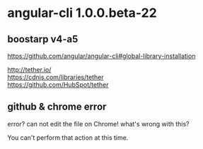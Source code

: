 # angular-cli 1.0.0.beta-22

## boostarp v4-a5
https://github.com/angular/angular-cli#global-library-installation

http://tether.io/  
https://cdnjs.com/libraries/tether  
https://github.com/HubSpot/tether  


## github & chrome error

error? can not edit the file on Chrome!
what's wrong with this?

You can't perform that action at this time.




